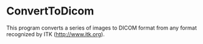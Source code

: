 ConvertToDicom
==============

This program converts a series of images to DICOM format from any format recognized by ITK (http://www.itk.org).
